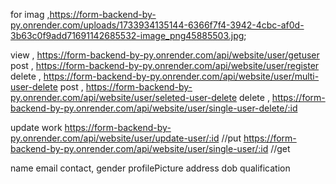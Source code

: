 for imag ,https://form-backend-by-py.onrender.com/uploads/1733934135144-6366f7f4-3942-4cbc-af0d-3b63c0f9add71691142685532-image_png45885503.jpg;

view , https://form-backend-by-py.onrender.com/api/website/user/getuser
post , https://form-backend-by-py.onrender.com/api/website/user/register
delete  , https://form-backend-by-py.onrender.com/api/website/user/multi-user-delete
post   , https://form-backend-by-py.onrender.com/api/website/user/seleted-user-delete
delete , https://form-backend-by-py.onrender.com/api/website/user/single-user-delete/:id


<!-- update work -->
 update work
    https://form-backend-by-py.onrender.com/api/website/user/update-user/:id     //put
    https://form-backend-by-py.onrender.com/api/website/user/single-user/:id  //get




<!-- keys -->
name
email
contact,
gender
profilePicture
address
dob
qualification

